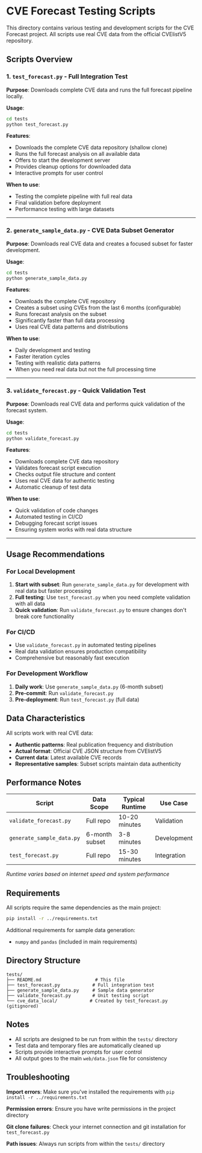 # CVE Forecast Testing Scripts

This directory contains various testing and development scripts for the CVE Forecast project. All scripts use real CVE data from the official CVElistV5 repository.

## Scripts Overview

### 1. `test_forecast.py` - Full Integration Test
**Purpose**: Downloads complete CVE data and runs the full forecast pipeline locally.

**Usage**:
```bash
cd tests
python test_forecast.py
```

**Features**:
- Downloads the complete CVE data repository (shallow clone)
- Runs the full forecast analysis on all available data
- Offers to start the development server
- Provides cleanup options for downloaded data
- Interactive prompts for user control

**When to use**: 
- Testing the complete pipeline with full real data
- Final validation before deployment
- Performance testing with large datasets

---

### 2. `generate_sample_data.py` - CVE Data Subset Generator
**Purpose**: Downloads real CVE data and creates a focused subset for faster development.

**Usage**:
```bash
cd tests
python generate_sample_data.py
```

**Features**:
- Downloads the complete CVE repository
- Creates a subset using CVEs from the last 6 months (configurable)
- Runs forecast analysis on the subset
- Significantly faster than full data processing
- Uses real CVE data patterns and distributions

**When to use**:
- Daily development and testing
- Faster iteration cycles
- Testing with realistic data patterns
- When you need real data but not the full processing time

---

### 3. `validate_forecast.py` - Quick Validation Test
**Purpose**: Downloads real CVE data and performs quick validation of the forecast system.

**Usage**:
```bash
cd tests
python validate_forecast.py
```

**Features**:
- Downloads complete CVE data repository
- Validates forecast script execution
- Checks output file structure and content
- Uses real CVE data for authentic testing
- Automatic cleanup of test data

**When to use**:
- Quick validation of code changes
- Automated testing in CI/CD
- Debugging forecast script issues
- Ensuring system works with real data structure

---

## Usage Recommendations

### For Local Development
1. **Start with subset**: Run `generate_sample_data.py` for development with real data but faster processing
2. **Full testing**: Use `test_forecast.py` when you need complete validation with all data
3. **Quick validation**: Run `validate_forecast.py` to ensure changes don't break core functionality

### For CI/CD
- Use `validate_forecast.py` in automated testing pipelines
- Real data validation ensures production compatibility
- Comprehensive but reasonably fast execution

### For Development Workflow
1. **Daily work**: Use `generate_sample_data.py` (6-month subset)
2. **Pre-commit**: Run `validate_forecast.py` 
3. **Pre-deployment**: Run `test_forecast.py` (full data)

## Data Characteristics

All scripts work with real CVE data:
- **Authentic patterns**: Real publication frequency and distribution
- **Actual format**: Official CVE JSON structure from CVElistV5
- **Current data**: Latest available CVE records
- **Representative samples**: Subset scripts maintain data authenticity

## Performance Notes

| Script | Data Scope | Typical Runtime | Use Case |
|--------|------------|----------------|----------|
| `validate_forecast.py` | Full repo | 10-20 minutes | Validation |
| `generate_sample_data.py` | 6-month subset | 3-8 minutes | Development |
| `test_forecast.py` | Full repo | 15-30 minutes | Integration |

*Runtime varies based on internet speed and system performance*

## Requirements

All scripts require the same dependencies as the main project:
```bash
pip install -r ../requirements.txt
```

Additional requirements for sample data generation:
- `numpy` and `pandas` (included in main requirements)

## Directory Structure

```
tests/
├── README.md                    # This file
├── test_forecast.py            # Full integration test
├── generate_sample_data.py     # Sample data generator  
├── validate_forecast.py        # Unit testing script
└── cve_data_local/            # Created by test_forecast.py (gitignored)
```

## Notes

- All scripts are designed to be run from within the `tests/` directory
- Test data and temporary files are automatically cleaned up
- Scripts provide interactive prompts for user control
- All output goes to the main `web/data.json` file for consistency

## Troubleshooting

**Import errors**: Make sure you've installed the requirements with `pip install -r ../requirements.txt`

**Permission errors**: Ensure you have write permissions in the project directory

**Git clone failures**: Check your internet connection and git installation for `test_forecast.py`

**Path issues**: Always run scripts from within the `tests/` directory

